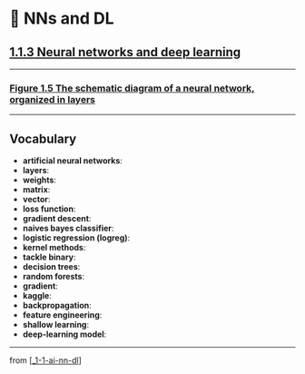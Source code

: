 # 🌱 NNs and DL

## [**1.1.3** Neural networks and deep learning](https://livebook.manning.com/book/deep-learning-with-javascript/chapter-1/52)

---

### [**Figure 1.5** The schematic diagram of a neural network, organized in layers](https://livebook.manning.com/book/deep-learning-with-javascript/chapter-1/ch01fig05)

---

## **Vocabulary**

- **artificial neural networks**:
- **layers**:
- **weights**:
- **matrix**:
- **vector**:
- **loss function**:
- **gradient descent**:
- **naives bayes classifier**:
- **logistic regression (logreg)**:
- **kernel methods**:
- **tackle binary**:
- **decision trees**:
- **random forests**:
- **gradient**:
- **kaggle**:
- **backpropagation**:
- **feature engineering**:
- **shallow learning**:
- **deep-learning model**:

---
from [[_1-1-ai-nn-dl]]

[//begin]: # "Autogenerated link references for markdown compatibility"
[_1-1-ai-nn-dl]: _1-1-ai-nn-dl.md "🌱 AI ML NN DL"
[//end]: # "Autogenerated link references"